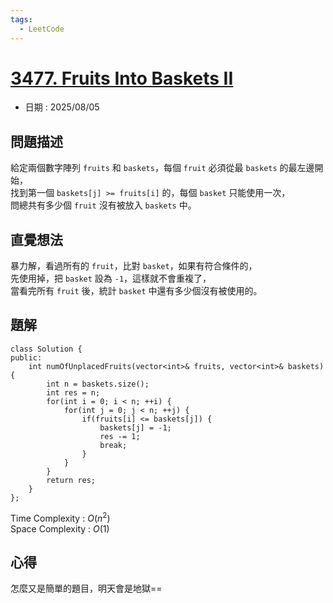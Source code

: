 ```yaml
---
tags:
  - LeetCode
---
```


# [3477. Fruits Into Baskets II](https://leetcode.com/problems/fruits-into-baskets-ii/description/)  

+ 日期 : 2025/08/05  

## 問題描述  

給定兩個數字陣列 `fruits` 和 `baskets`，每個 `fruit` 必須從最 `baskets` 的最左邊開始，  
找到第一個 `baskets[j] >= fruits[i]` 的，每個 `basket` 只能使用一次，  
問總共有多少個 `fruit` 沒有被放入 `baskets` 中。  

## 直覺想法  

暴力解，看過所有的 `fruit`，比對 `basket`，如果有符合條件的，  
先使用掉，把 `basket` 設為 `-1`，這樣就不會重複了，  
當看完所有 `fruit` 後，統計 `basket` 中還有多少個沒有被使用的。  

## 題解  

```cpp=
class Solution {
public:
    int numOfUnplacedFruits(vector<int>& fruits, vector<int>& baskets) {
        int n = baskets.size();
        int res = n;
        for(int i = 0; i < n; ++i) {
            for(int j = 0; j < n; ++j) {
                if(fruits[i] <= baskets[j]) {
                    baskets[j] = -1;
                    res -= 1;
                    break;
                }
            }
        }
        return res;
    }
};
```

Time Complexity : $O(n^2)$  
Space Complexity : $O(1)$  

## 心得  

怎麼又是簡單的題目，明天會是地獄==  
